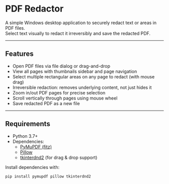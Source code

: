 # PDF Redactor

A simple Windows desktop application to securely redact text or areas in PDF files.  
Select text visually to redact it irreversibly and save the redacted PDF.

---

## Features

- Open PDF files via file dialog or drag-and-drop
- View all pages with thumbnails sidebar and page navigation
- Select multiple rectangular areas on any page to redact (with mouse drag)
- Irreversible redaction: removes underlying content, not just hides it
- Zoom in/out PDF pages for precise selection
- Scroll vertically through pages using mouse wheel
- Save redacted PDF as a new file

---

## Requirements

- Python 3.7+
- Dependencies:
  - [PyMuPDF (fitz)](https://pypi.org/project/PyMuPDF/)
  - [Pillow](https://pypi.org/project/Pillow/)
  - [tkinterdnd2](https://pypi.org/project/tkinterdnd2/) (for drag & drop support)

Install dependencies with:

```bash
pip install pymupdf pillow tkinterdnd2
